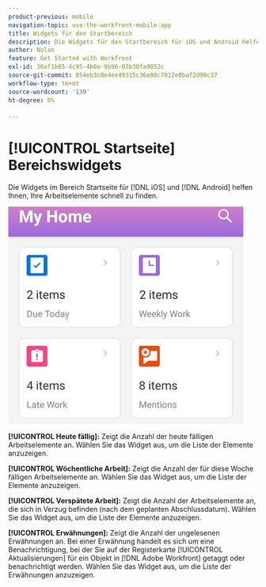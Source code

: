 ```yaml
---
product-previous: mobile
navigation-topic: use-the-workfront-mobile-app
title: Widgets für den Startbereich
description: Die Widgets für den Startbereich für iOS und Android helfen Ihnen, Ihre Arbeitselemente schnell zu finden.
author: Nolan
feature: Get Started with Workfront
exl-id: 36af1b05-4c95-4b8e-9b96-03b30fa9852c
source-git-commit: 854eb3c0e4ee49315c36e00c7012e0baf2d98c37
workflow-type: tm+mt
source-wordcount: '139'
ht-degree: 0%

---
```


# [!UICONTROL Startseite] Bereichswidgets

Die Widgets im Bereich Startseite für [!DNL iOS] und [!DNL Android] helfen Ihnen, Ihre Arbeitselemente schnell zu finden.

![Widgets für den Startbereich](assets/mobile-home-area-widgets.png)

**[!UICONTROL Heute fällig]:** Zeigt die Anzahl der heute fälligen Arbeitselemente an. Wählen Sie das Widget aus, um die Liste der Elemente anzuzeigen.

**[!UICONTROL Wöchentliche Arbeit]:** Zeigt die Anzahl der für diese Woche fälligen Arbeitselemente an. Wählen Sie das Widget aus, um die Liste der Elemente anzuzeigen.

**[!UICONTROL Verspätete Arbeit]:** Zeigt die Anzahl der Arbeitselemente an, die sich in Verzug befinden (nach dem geplanten Abschlussdatum). Wählen Sie das Widget aus, um die Liste der Elemente anzuzeigen.

**[!UICONTROL Erwähnungen]:** Zeigt die Anzahl der ungelesenen Erwähnungen an. Bei einer Erwähnung handelt es sich um eine Benachrichtigung, bei der Sie auf der Registerkarte [!UICONTROL Aktualisierungen] für ein Objekt in [!DNL Adobe Workfront] getaggt oder benachrichtigt werden. Wählen Sie das Widget aus, um die Liste der Erwähnungen anzuzeigen.
